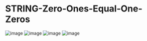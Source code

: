 # STRING-Zero-Ones-Equal-One-Zeros
![image](https://user-images.githubusercontent.com/115396834/232247319-07f2bb9d-47e0-4b99-9f39-640ab186d260.png)
![image](https://user-images.githubusercontent.com/115396834/232247341-aecdfab4-b666-4c55-aa78-7173f10226fd.png)
![image](https://user-images.githubusercontent.com/115396834/232247366-a606e480-3b4b-45fd-9832-457e8278512b.png)
![image](https://user-images.githubusercontent.com/115396834/232247390-9c92d21b-0f17-477b-9bbd-d06de459ef1f.png)
